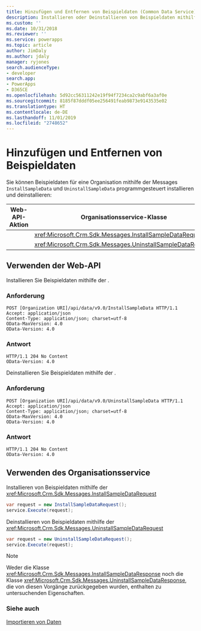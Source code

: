 ```yaml
---
title: Hinzufügen und Entfernen von Beispieldaten (Common Data Service) | Microsoft-Dokumentation
description: Installieren oder Deinstallieren von Beispieldaten mithilfe der Web-API oder des Organisationsservice
ms.custom: ''
ms.date: 10/31/2018
ms.reviewer: ''
ms.service: powerapps
ms.topic: article
author: JimDaly
ms.author: jdaly
manager: ryjones
search.audienceType:
- developer
search.app:
- PowerApps
- D365CE
ms.openlocfilehash: 5d92cc56311242e19f94f7234ca2c9abf6a3af0e
ms.sourcegitcommit: 8185f87dddf05ee256491feab9873e9143535e02
ms.translationtype: HT
ms.contentlocale: de-DE
ms.lasthandoff: 11/01/2019
ms.locfileid: "2748652"
---
```

# <a name="add-and-remove-sample-data"></a>Hinzufügen und Entfernen von Beispieldaten

Sie können Beispieldaten für eine Organisation mithilfe der Messages `InstallSampleData` und `UninstallSampleData` programmgesteuert installieren und deinstallieren: 

|Web-API-Aktion |Organisationsservice-Klasse|
|--|--|
|<xref href="Microsoft.Dynamics.CRM.InstallSampleData?text=InstallSampleData Action" /> |<xref:Microsoft.Crm.Sdk.Messages.InstallSampleDataRequest>|
|<xref href="Microsoft.Dynamics.CRM.UninstallSampleData?text=UninstallSampleData Action" />|<xref:Microsoft.Crm.Sdk.Messages.UninstallSampleDataRequest>|

## <a name="using-the-web-api"></a>Verwenden der Web-API

Installieren Sie Beispieldaten mithilfe der <xref href="Microsoft.Dynamics.CRM.InstallSampleData?text=InstallSampleData Action" />.

### <a name="request"></a>Anforderung

```http
POST [Organization URI]/api/data/v9.0/InstallSampleData HTTP/1.1
Accept: application/json
Content-Type: application/json; charset=utf-8
OData-MaxVersion: 4.0
OData-Version: 4.0
```
### <a name="response"></a>Antwort

```http
HTTP/1.1 204 No Content
OData-Version: 4.0
```

Deinstallieren Sie Beispieldaten mithilfe der <xref href="Microsoft.Dynamics.CRM.UninstallSampleData?text=UninstallSampleData Action" />.

### <a name="request"></a>Anforderung

```http
POST [Organization URI]/api/data/v9.0/UninstallSampleData HTTP/1.1
Accept: application/json
Content-Type: application/json; charset=utf-8
OData-MaxVersion: 4.0
OData-Version: 4.0
```
### <a name="response"></a>Antwort

```http
HTTP/1.1 204 No Content
OData-Version: 4.0
```

## <a name="using-the-organization-service"></a>Verwenden des Organisationsservice

Installieren von Beispieldaten mithilfe der <xref:Microsoft.Crm.Sdk.Messages.InstallSampleDataRequest>

```csharp
var request = new InstallSampleDataRequest();
service.Execute(request);
```

Deinstallieren von Beispieldaten mithilfe der <xref:Microsoft.Crm.Sdk.Messages.UninstallSampleDataRequest>

```csharp
var request = new UninstallSampleDataRequest();
service.Execute(request);
```

> [!NOTE]
> Weder die Klasse <xref:Microsoft.Crm.Sdk.Messages.InstallSampleDataResponse> noch die Klasse <xref:Microsoft.Crm.Sdk.Messages.UninstallSampleDataResponse>, die von diesen Vorgänge zurückgegeben wurden, enthalten zu untersuchenden Eigenschaften.

### <a name="see-also"></a>Siehe auch

[Importieren von Daten](import-data.md)
